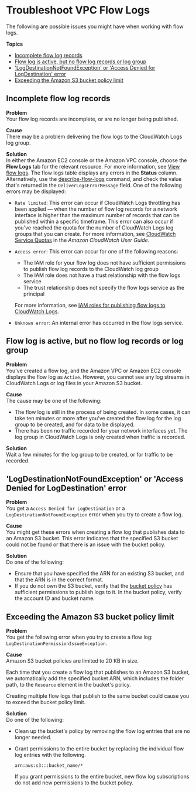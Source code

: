 # Troubleshoot VPC Flow Logs<a name="flow-logs-troubleshooting"></a>

The following are possible issues you might have when working with flow logs\.

**Topics**
+ [Incomplete flow log records](#flow-logs-troubleshooting-incomplete-records)
+ [Flow log is active, but no flow log records or log group](#flow-logs-troubleshooting-no-log-group)
+ ['LogDestinationNotFoundException' or 'Access Denied for LogDestination' error](#flow-logs-troubleshooting-not-found)
+ [Exceeding the Amazon S3 bucket policy limit](#flow-logs-troubleshooting-policy-limit)

## Incomplete flow log records<a name="flow-logs-troubleshooting-incomplete-records"></a>

**Problem**  
Your flow log records are incomplete, or are no longer being published\.

**Cause**  
There may be a problem delivering the flow logs to the CloudWatch Logs log group\.

**Solution**  
In either the Amazon EC2 console or the Amazon VPC console, choose the **Flow Logs** tab for the relevant resource\. For more information, see [View flow logs](working-with-flow-logs.md#view-flow-logs)\. The flow logs table displays any errors in the **Status** column\. Alternatively, use the [describe\-flow\-logs](https://docs.aws.amazon.com/cli/latest/reference/ec2/describe-flow-logs.html) command, and check the value that's returned in the `DeliverLogsErrorMessage` field\. One of the following errors may be displayed:
+ `Rate limited`: This error can occur if CloudWatch Logs throttling has been applied — when the number of flow log records for a network interface is higher than the maximum number of records that can be published within a specific timeframe\. This error can also occur if you've reached the quota for the number of CloudWatch Logs log groups that you can create\. For more information, see [CloudWatch Service Quotas](https://docs.aws.amazon.com/AmazonCloudWatch/latest/DeveloperGuide/cloudwatch_limits.html) in the *Amazon CloudWatch User Guide*\.
+ `Access error`: This error can occur for one of the following reasons:
  + The IAM role for your flow log does not have sufficient permissions to publish flow log records to the CloudWatch log group
  + The IAM role does not have a trust relationship with the flow logs service
  + The trust relationship does not specify the flow logs service as the principal

  For more information, see [IAM roles for publishing flow logs to CloudWatch Logs](flow-logs-cwl.md#flow-logs-iam)\.
+ `Unknown error`: An internal error has occurred in the flow logs service\. 

## Flow log is active, but no flow log records or log group<a name="flow-logs-troubleshooting-no-log-group"></a>

**Problem**  
You've created a flow log, and the Amazon VPC or Amazon EC2 console displays the flow log as `Active`\. However, you cannot see any log streams in CloudWatch Logs or log files in your Amazon S3 bucket\. 

**Cause**  
The cause may be one of the following:
+ The flow log is still in the process of being created\. In some cases, it can take ten minutes or more after you've created the flow log for the log group to be created, and for data to be displayed\.
+ There has been no traffic recorded for your network interfaces yet\. The log group in CloudWatch Logs is only created when traffic is recorded\.

**Solution**  
Wait a few minutes for the log group to be created, or for traffic to be recorded\.

## 'LogDestinationNotFoundException' or 'Access Denied for LogDestination' error<a name="flow-logs-troubleshooting-not-found"></a>

**Problem**  
You get a `Access Denied for LogDestination` or a `LogDestinationNotFoundException` error when you try to create a flow log\.

**Cause**  
You might get these errors when creating a flow log that publishes data to an Amazon S3 bucket\. This error indicates that the specified S3 bucket could not be found or that there is an issue with the bucket policy\.

**Solution**  
Do one of the following: 
+ Ensure that you have specified the ARN for an existing S3 bucket, and that the ARN is in the correct format\.
+ If you do not own the S3 bucket, verify that the [bucket policy](flow-logs-s3.md#flow-logs-s3-permissions) has sufficient permissions to publish logs to it\. In the bucket policy, verify the account ID and bucket name\. 

## Exceeding the Amazon S3 bucket policy limit<a name="flow-logs-troubleshooting-policy-limit"></a>

**Problem**  
You get the following error when you try to create a flow log: `LogDestinationPermissionIssueException`\.

**Cause**  
Amazon S3 bucket policies are limited to 20 KB in size\.

Each time that you create a flow log that publishes to an Amazon S3 bucket, we automatically add the specified bucket ARN, which includes the folder path, to the `Resource` element in the bucket's policy\.

Creating multiple flow logs that publish to the same bucket could cause you to exceed the bucket policy limit\. 

**Solution**  
Do one of the following:
+ Clean up the bucket's policy by removing the flow log entries that are no longer needed\.
+ Grant permissions to the entire bucket by replacing the individual flow log entries with the following\.

  ```
  arn:aws:s3:::bucket_name/*
  ```

  If you grant permissions to the entire bucket, new flow log subscriptions do not add new permissions to the bucket policy\.